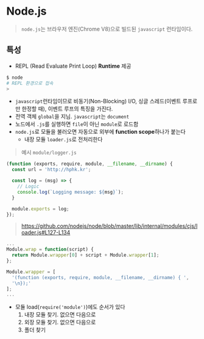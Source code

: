 # Node.js
> `node.js`는 브라우저 엔진(Chrome V8)으로 빌드된 `javascript` 런타임이다. 
## 특성
- REPL (Read Evaluate Print Loop) **Runtime** 제공
```bash
$ node
# REPL 환경으로 접속
>
```
- `javascript`런타임이므로 비동기(Non-Blocking) I/O, 싱글 스레드(이벤트 루프로만 한정할 때), 이벤트 루프의 특징을 가진다.
- 전역 객체 `global`을 지님. `javascript`는 `document`
- 노드에서 `.js`를 실행하면 `file`이 아닌 `module`로 로드함
- `node.js`로 모듈을 불러오면 자동으로 외부에 **function scope**하나가 붙는다
  - 내장 모듈 `loader.js`로 전처리한다
> 예시 `module/logger.js`
```javascript
(function (exports, require, module, __filename, __dirname) {
  const url = 'http://hphk.kr';

  const log = (msg) => {
    // Logic
    console.log(`Logging message: ${msg}`);
  }

  module.exports = log;
});
```
> https://github.com/nodejs/node/blob/master/lib/internal/modules/cjs/loader.js#L127-L134
```javascript
...
Module.wrap = function(script) {
  return Module.wrapper[0] + script + Module.wrapper[1];
};

Module.wrapper = [
  '(function (exports, require, module, __filename, __dirname) { ',
  '\n});'
];
...
```
- 모듈 load(`require('module')`)에도 순서가 있다
  1. 내장 모듈 찾기. 없으면 다음으로
  2. 외장 모듈 찾기. 없으면 다음으로
  3. 폴더 찾기